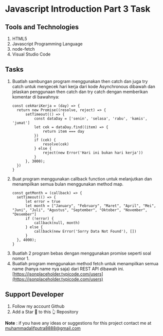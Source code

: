 # Javascript Introduction Part 3 Task

## Tools and Technologies
1. HTML5
2. Javascript Programming Language
3. node-fetch
4. Visual Studio Code

## Tasks
1. Buatlah sambungan program menggunakan then catch dan juga try catch untuk mengecek hari kerja dari kode Asynchronous dibawah dan jelaskan penggunaan then catch dan try catch dengan memberikan komentar di bawahnya:
    ```
    const cekHariKerja = (day) => {
      return new Promise((resolve, reject) => {
          setTimeout(() => {
              const dataDay = ['senin', 'selasa', 'rabu', 'kamis', 'jumat']
              let cek = dataDay.find((item) => {
                  return item === day
              })
              if (cek) {
                  resolve(cek)
              } else {
                  reject(new Error('Hari ini bukan hari kerja'))
              }
          }, 3000);
      })
    }
    ```
2. Buat program menggunakan callback function untuk melanjutkan dan menampilkan semua bulan menggunakan method map.
    ```
    const getMonth = (callback) => {
      setTimeout(() => {
          let error = true
          let month = ["January", "February", "Maret", "April", "Mei", "Juni", "Juli", "Agustus", "September", "Oktober", "November", "Desember"]
          if (!error) {
              callback(null, month)
          } else {
              callback(new Error('Sorry Data Not Found'), [])
          }
      }, 4000);
    }
    ```
3. Buatlah 2 program bebas dengan menggunakan promise seperti soal nomor 1.
4. Buatlah program menggunakan method fetch untuk menampilkan semua name (hanya name nya saja) dari REST API dibawah ini.
   [https://jsonplaceholder.typicode.com/users](https://jsonplaceholder.typicode.com/users)
   
## Support Developer
1. Follow my account Github
2. Add a Star 🌟 to this 👆 Repository

<b>Note</b> : if you have any ideas or suggestions for this project contact me at muhammadalifputra8888@gmail.com
